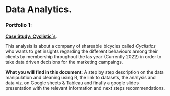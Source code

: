 # Data Analytics.

### Portfolio 1: 
[**Case Study: Cyclistic´s**](https://github.com/Tobias024/Portfolio/blob/main/Cyclistic%20case%20study.md).

This analysis is about a company of shareable bicycles called *Cyclistics* who wants to get insights regarding the different behaviours among their clients by membership throughout the las year (Currently 2022) in order to take data driven decisions for the marketing campaings.

**What you will find in this document:** A step by step description on the data manipulation and cleaning using R, the link to datasets, the analysis and data viz. on Google sheets & Tableau and finally a google slides presentation with the relevant information and next steps recommendations.

